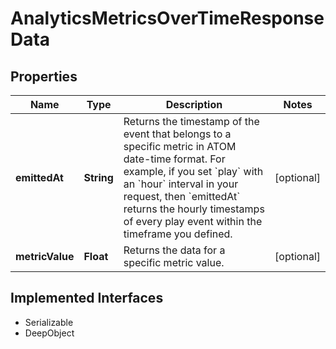 

# AnalyticsMetricsOverTimeResponseData

## Properties

Name | Type | Description | Notes
------------ | ------------- | ------------- | -------------
**emittedAt** | **String** | Returns the timestamp of the event that belongs to a specific metric in ATOM date-time format. For example, if you set &#x60;play&#x60; with an &#x60;hour&#x60; interval in your request, then &#x60;emittedAt&#x60; returns the hourly timestamps of every play event within the timeframe you defined. |  [optional]
**metricValue** | **Float** | Returns the data for a specific metric value. |  [optional]


## Implemented Interfaces

* Serializable
* DeepObject


